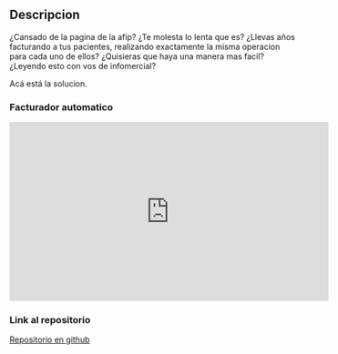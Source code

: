 ## Descripcion

¿Cansado de la pagina de la afip?
¿Te molesta lo lenta que es?
¿Llevas años facturando a tus pacientes, realizando exactamente la misma operacion para cada uno de ellos?
¿Quisieras que haya una manera mas facil?
¿Leyendo esto con vos de infomercial?

Acá está la solucion.
### Facturador automatico
<iframe width="560" height="315" src="https://www.youtube.com/embed/NpXI6VQL27s" frameborder="0" allow="autoplay; encrypted-media" allowfullscreen></iframe>

### Link al repositorio
<p><a href="https://github.com/andi-carretero/facturador_afip">Repositorio en github</a></p>

